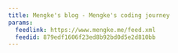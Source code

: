 ```yaml
---
title: Mengke's blog - Mengke's coding journey
params:
  feedlink: https://www.mengke.me/feed.xml
  feedid: 879edf1606f23ed8b92bd0d5e2d810bb
---
```

